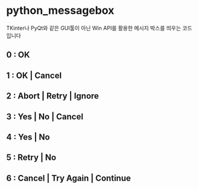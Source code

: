 # python_messagebox

TKinter나 PyQt와 같은 GUI툴이 아닌 Win API를 활용한 메시지 박스를 띄우는 코드입니다

##  0 : OK
##  1 : OK | Cancel
##  2 : Abort | Retry | Ignore
##  3 : Yes | No | Cancel
##  4 : Yes | No
##  5 : Retry | No 
##  6 : Cancel | Try Again | Continue
